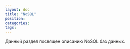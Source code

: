 ```yaml
---
layout: doc
title: "NoSQL"
position: 
categories: 
tags: 
---
```


Данный раздел посвящен описанию NoSQL баз данных.

 



 

 

